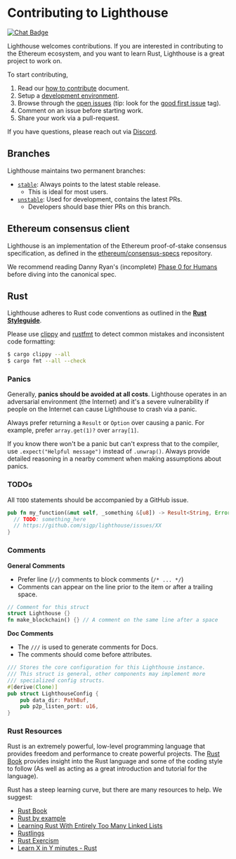 # Contributing to Lighthouse

[![Chat Badge]][Chat Link]

[Chat Badge]: https://img.shields.io/badge/chat-discord-%237289da
[Chat Link]: https://discord.gg/cyAszAh
[stable]: https://github.com/sigp/lighthouse/tree/stable
[unstable]: https://github.com/sigp/lighthouse/tree/unstable


Lighthouse welcomes contributions. If you are interested in contributing to the
Ethereum ecosystem, and you want to learn Rust, Lighthouse is a great project
to work on.

To start contributing,

1. Read our [how to contribute](https://github.com/sigp/lighthouse/blob/unstable/CONTRIBUTING.md) document.
2. Setup a [development environment](./setup.md).
3. Browse through the [open issues](https://github.com/sigp/lighthouse/issues)
   (tip: look for the [good first
   issue](https://github.com/sigp/lighthouse/issues?q=is%3Aissue+is%3Aopen+label%3A%22good+first+issue%22)
   tag).
4. Comment on an issue before starting work.
5. Share your work via a pull-request.

If you have questions, please reach out via
[Discord](https://discord.gg/cyAszAh).

## Branches

Lighthouse maintains two permanent branches:

- [`stable`][stable]: Always points to the latest stable release.
  - This is ideal for most users.
- [`unstable`][unstable]: Used for development, contains the latest PRs.
  - Developers should base thier PRs on this branch.

## Ethereum consensus client

Lighthouse is an implementation of the Ethereum proof-of-stake consensus specification, as defined
in the  [ethereum/consensus-specs](https://github.com/ethereum/consensus-specs)
repository.

We recommend reading Danny Ryan's (incomplete) [Phase 0 for
Humans](https://notes.ethereum.org/@djrtwo/Bkn3zpwxB?type=view) before diving
into the canonical spec.

## Rust

Lighthouse adheres to Rust code conventions as outlined in the [**Rust
Styleguide**](https://github.com/rust-dev-tools/fmt-rfcs/blob/master/guide/guide.md).

Please use [clippy](https://github.com/rust-lang/rust-clippy) and
[rustfmt](https://github.com/rust-lang/rustfmt) to detect common mistakes and
inconsistent code formatting:

```bash
$ cargo clippy --all
$ cargo fmt --all --check
```

### Panics

Generally, **panics should be avoided at all costs**. Lighthouse operates in an
adversarial environment (the Internet) and it's a severe vulnerability if
people on the Internet can cause Lighthouse to crash via a panic.

Always prefer returning a `Result` or `Option` over causing a panic. For
example, prefer `array.get(1)?` over `array[1]`.

If you know there won't be a panic but can't express that to the compiler,
use `.expect("Helpful message")` instead of `.unwrap()`. Always provide
detailed reasoning in a nearby comment when making assumptions about panics.

### TODOs

All `TODO` statements should be accompanied by a GitHub issue.

```rust
pub fn my_function(&mut self, _something &[u8]) -> Result<String, Error> {
  // TODO: something_here
  // https://github.com/sigp/lighthouse/issues/XX
}
```

### Comments

**General Comments**

* Prefer line (``//``) comments to block comments (``/* ... */``)
* Comments can appear on the line prior to the item or after a trailing space.
```rust
// Comment for this struct
struct Lighthouse {}
fn make_blockchain() {} // A comment on the same line after a space
```

**Doc Comments**

* The ``///`` is used to generate comments for Docs.
* The comments should come before attributes.

```rust
/// Stores the core configuration for this Lighthouse instance.
/// This struct is general, other components may implement more
/// specialized config structs.
#[derive(Clone)]
pub struct LighthouseConfig {
    pub data_dir: PathBuf,
    pub p2p_listen_port: u16,
}
```

### Rust Resources

Rust is an extremely powerful, low-level programming language that provides
freedom and performance to create powerful projects. The [Rust
Book](https://doc.rust-lang.org/stable/book/) provides insight into the Rust
language and some of the coding style to follow (As well as acting as a great
introduction and tutorial for the language).

Rust has a steep learning curve, but there are many resources to help. We
suggest:

* [Rust Book](https://doc.rust-lang.org/stable/book/)
* [Rust by example](https://doc.rust-lang.org/stable/rust-by-example/)
* [Learning Rust With Entirely Too Many Linked Lists](http://cglab.ca/~abeinges/blah/too-many-lists/book/)
* [Rustlings](https://github.com/rustlings/rustlings)
* [Rust Exercism](https://exercism.io/tracks/rust)
* [Learn X in Y minutes - Rust](https://learnxinyminutes.com/docs/rust/)
